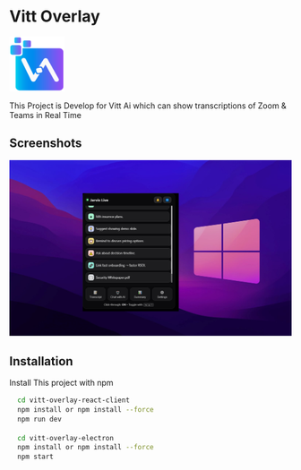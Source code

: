 
# Vitt Overlay 

<span>
<img src="/project-screenshots/vitt-logo.png" width="98" height="98">
</span>

This Project is Develop for Vitt Ai which can show transcriptions of Zoom & Teams in Real Time 


## Screenshots

<img src="/project-screenshots/overlay-ui-2.PNG" width="100%" height="80%">


## Installation 

Install This project with npm

```bash
  cd vitt-overlay-react-client
  npm install or npm install --force
  npm run dev
  
  cd vitt-overlay-electron
  npm install or npm install --force
  npm start
  
```
    